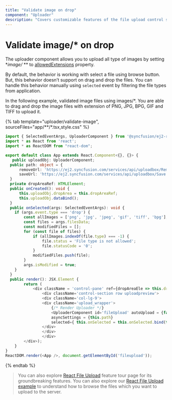 ```yaml
---
title: "Validate image on drop"
component: "Uploader"
description: "Covers customizable features of the file upload control such as a preview image, invisible upload, progress bar, sort the file list and more."
---
```


# Validate image/* on drop

The uploader component allows you to upload all type of images by setting
**image/* ** to [allowedExtensions](../../api/uploader/#allowedextensions) property.

By default, the behavior is working with select a file using browse button. But, this behavior doesn’t support
on drag and drop the files. You can handle this behavior manually using `selected` event by filtering the file types from application.

In the following example, validated image files using images/*. You are able to drag and drop the image files with extension of PNG, JPG, BPG, GIF and TIFF to upload it.

{% tab template="uploader/validate-image", sourceFiles="app/**/*.tsx,style.css" %}

```typescript
import { SelectedEventArgs, UploaderComponent } from '@syncfusion/ej2-react-inputs';
import * as React from 'react';
import * as ReactDOM from "react-dom";

export default class App extends React.Component<{}, {}> {
   public uploadObj: UploaderComponent;
  public path: object = {
      removeUrl: 'https://ej2.syncfusion.com/services/api/uploadbox/Remove',
      saveUrl: 'https://ej2.syncfusion.com/services/api/uploadbox/Save'
  }
  private dropAreaRef: HTMLElement;
  public onCreated(): void {
      this.uploadObj.dropArea = this.dropAreaRef;
      this.uploadObj.dataBind();
  }
  public onSelected(args: SelectedEventArgs): void {
    if (args.event.type === 'drop') {
        const allImages = ['png', 'jpg', 'jpeg', 'gif', 'tiff', 'bpg'];
        const files = args.filesData;
        const modifiedFiles = [];
        for (const file of files) {
            if (allImages.indexOf(file.type) === -1) {
                file.status = 'File type is not allowed';
                file.statusCode = '0';
            }
            modifiedFiles.push(file);
        }
        args.isModified = true;
    }
  }
  public render(): JSX.Element {
        return (
            <div className = 'control-pane' ref={dropAreaEle => this.dropAreaRef = dropAreaEle!}>
                <div className='control-section row uploadpreview'>
                <div className='col-lg-9'>
                <div className='upload_wrapper'>
                    {/* Render Uploader */}
                    <UploaderComponent id='fileUpload' autoUpload = {false} type='file' ref = {upload => {this.uploadObj = upload !}}
                    asyncSettings = {this.path}
                    selected={ this.onSelected = this.onSelected.bind(this)} created={this.onCreated = this.onCreated.bind(this)} />
                </div>
                </div>
                </div>
        </div>);
    }
}
ReactDOM.render(<App />, document.getElementById('fileupload'));
```

{% endtab %}

>You can also explore [React File Upload](https://www.syncfusion.com/react-ui-components/react-file-upload) feature tour page for its groundbreaking features. You can also explore our [React File Upload example](https://ej2.syncfusion.com/react/demos/#/material/uploader/default) to understand how to browse the files which you want to upload to the server.